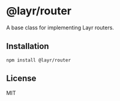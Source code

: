 # @layr/router

A base class for implementing Layr routers.

## Installation

```
npm install @layr/router
```

## License

MIT
